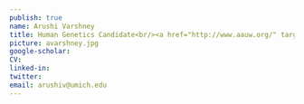 ```yaml
---
publish: true
name: Arushi Varshney
title: Human Genetics Candidate<br/><a href="http://www.aauw.org/" target='_blank'>AAUW Fellow</a>, <a href="http://barbour.rackham.umich.edu/" target='_blank'>Barbour Scholar</a>, and <a href="http://www.rackham.umich.edu/funding/predoctoral-fellowship" target='_blank'>Rackham Predoctoral Fellow</a>
picture: avarshney.jpg
google-scholar: 
CV:
linked-in: 
twitter:
email: arushiv@umich.edu
---
```

